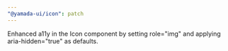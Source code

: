 ```yaml
---
"@yamada-ui/icon": patch
---
```


Enhanced a11y in the Icon component by setting role="img" and applying aria-hidden="true" as defaults.
